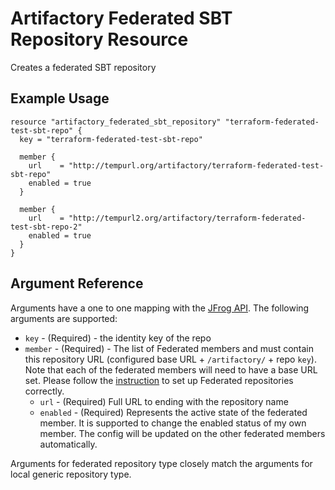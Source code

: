 # Artifactory Federated SBT Repository Resource

Creates a federated SBT repository

## Example Usage

```hcl
resource "artifactory_federated_sbt_repository" "terraform-federated-test-sbt-repo" {
  key = "terraform-federated-test-sbt-repo"

  member {
    url    = "http://tempurl.org/artifactory/terraform-federated-test-sbt-repo"
    enabled = true
  }

  member {
    url    = "http://tempurl2.org/artifactory/terraform-federated-test-sbt-repo-2"
    enabled = true
  }
}
```

## Argument Reference

Arguments have a one to one mapping with the [JFrog API](https://www.jfrog.com/confluence/display/JFROG/Repository+Configuration+JSON#RepositoryConfigurationJSON-FederatedRepository). The following arguments are supported:

* `key` - (Required) - the identity key of the repo
* `member` - (Required) - The list of Federated members and must contain this repository URL (configured base URL + `/artifactory/` + repo `key`). Note that each of the federated members will need to have a base URL set. Please follow the [instruction](https://www.jfrog.com/confluence/display/JFROG/Working+with+Federated+Repositories#WorkingwithFederatedRepositories-SettingUpaFederatedRepository) to set up Federated repositories correctly.
    * `url` - (Required) Full URL to ending with the repository name
    * `enabled` - (Required) Represents the active state of the federated member. It is supported to change the enabled status of my own member. The config will be updated on the other federated members automatically.

Arguments for federated repository type closely match the arguments for local generic repository type.
